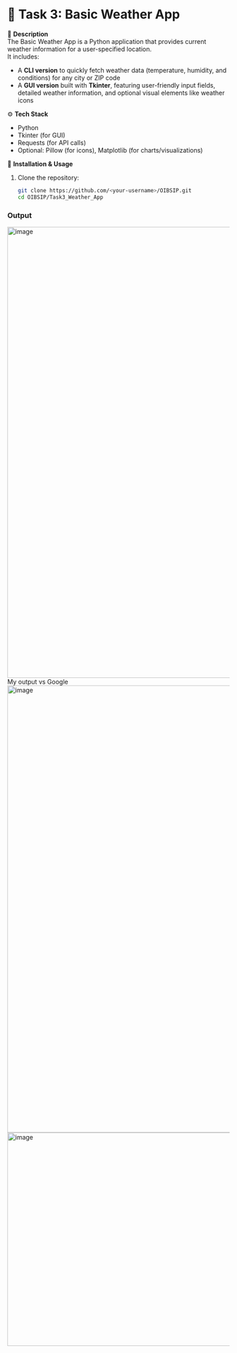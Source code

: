 # 🧠 Task 3: Basic Weather App

📌 **Description**  
The Basic Weather App is a Python application that provides current weather information for a user-specified location.  
It includes:

- A **CLI version** to quickly fetch weather data (temperature, humidity, and conditions) for any city or ZIP code  
- A **GUI version** built with **Tkinter**, featuring user-friendly input fields, detailed weather information, and optional visual elements like weather icons  

⚙️ **Tech Stack**  
- Python  
- Tkinter (for GUI)  
- Requests (for API calls)  
- Optional: Pillow (for icons), Matplotlib (for charts/visualizations)  

🧩 **Installation & Usage**  
1. Clone the repository:
   ```bash
   git clone https://github.com/<your-username>/OIBSIP.git
   cd OIBSIP/Task3_Weather_App

### Output
<img width="1919" height="1021" alt="image" src="https://github.com/user-attachments/assets/4db9f0fb-65e9-4214-b072-a4970c9742b3" />
My output vs Google 
<img width="1919" height="1012" alt="image" src="https://github.com/user-attachments/assets/ce671fe9-dae6-4a3a-98db-de0b5b4e7b06" />
<img width="516" height="483" alt="image" src="https://github.com/user-attachments/assets/a9af1456-1985-4d2b-b6d6-c4ae261897d8" />




